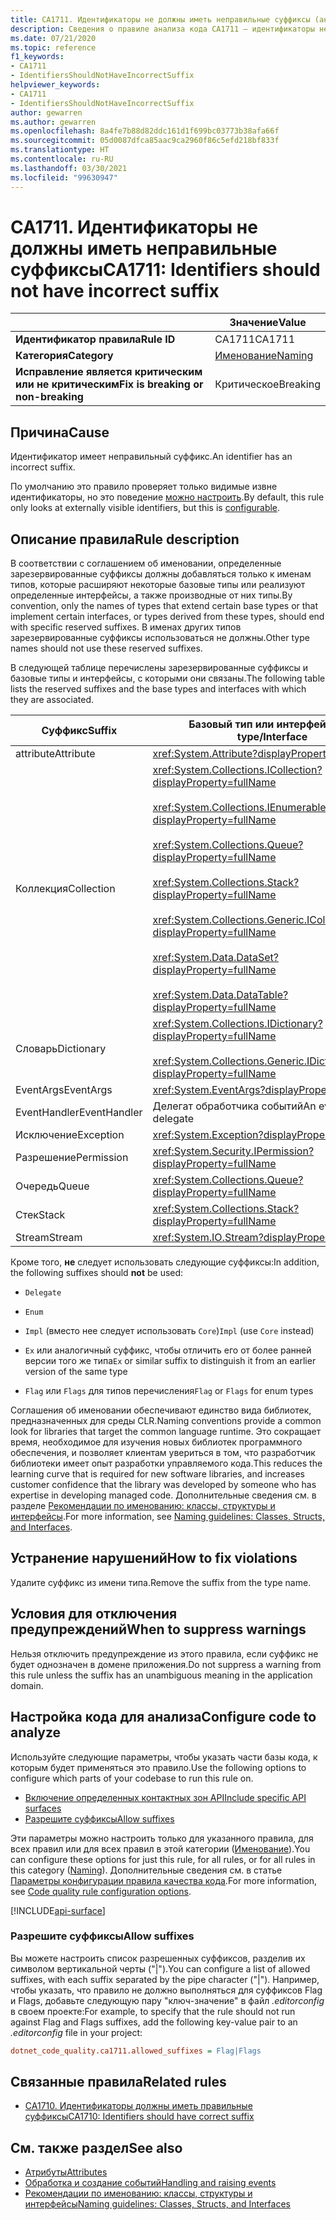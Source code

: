 ```yaml
---
title: CA1711. Идентификаторы не должны иметь неправильные суффиксы (анализ кода)
description: Сведения о правиле анализа кода CA1711 — идентификаторы не должны иметь неправильные суффиксы
ms.date: 07/21/2020
ms.topic: reference
f1_keywords:
- CA1711
- IdentifiersShouldNotHaveIncorrectSuffix
helpviewer_keywords:
- CA1711
- IdentifiersShouldNotHaveIncorrectSuffix
author: gewarren
ms.author: gewarren
ms.openlocfilehash: 8a4fe7b88d82ddc161d1f699bc03773b38afa66f
ms.sourcegitcommit: 05d0087dfca85aac9ca2960f86c5efd218bf833f
ms.translationtype: HT
ms.contentlocale: ru-RU
ms.lasthandoff: 03/30/2021
ms.locfileid: "99630947"
---
```

# <a name="ca1711-identifiers-should-not-have-incorrect-suffix"></a><span data-ttu-id="a9efc-103">CA1711. Идентификаторы не должны иметь неправильные суффиксы</span><span class="sxs-lookup"><span data-stu-id="a9efc-103">CA1711: Identifiers should not have incorrect suffix</span></span>

| | <span data-ttu-id="a9efc-104">Значение</span><span class="sxs-lookup"><span data-stu-id="a9efc-104">Value</span></span> |
|-|-|
| <span data-ttu-id="a9efc-105">**Идентификатор правила**</span><span class="sxs-lookup"><span data-stu-id="a9efc-105">**Rule ID**</span></span> |<span data-ttu-id="a9efc-106">CA1711</span><span class="sxs-lookup"><span data-stu-id="a9efc-106">CA1711</span></span>|
| <span data-ttu-id="a9efc-107">**Категория**</span><span class="sxs-lookup"><span data-stu-id="a9efc-107">**Category**</span></span> |[<span data-ttu-id="a9efc-108">Именование</span><span class="sxs-lookup"><span data-stu-id="a9efc-108">Naming</span></span>](naming-warnings.md)|
| <span data-ttu-id="a9efc-109">**Исправление является критическим или не критическим**</span><span class="sxs-lookup"><span data-stu-id="a9efc-109">**Fix is breaking or non-breaking**</span></span> |<span data-ttu-id="a9efc-110">Критическое</span><span class="sxs-lookup"><span data-stu-id="a9efc-110">Breaking</span></span>|

## <a name="cause"></a><span data-ttu-id="a9efc-111">Причина</span><span class="sxs-lookup"><span data-stu-id="a9efc-111">Cause</span></span>

<span data-ttu-id="a9efc-112">Идентификатор имеет неправильный суффикс.</span><span class="sxs-lookup"><span data-stu-id="a9efc-112">An identifier has an incorrect suffix.</span></span>

<span data-ttu-id="a9efc-113">По умолчанию это правило проверяет только видимые извне идентификаторы, но это поведение [можно настроить](#configure-code-to-analyze).</span><span class="sxs-lookup"><span data-stu-id="a9efc-113">By default, this rule only looks at externally visible identifiers, but this is [configurable](#configure-code-to-analyze).</span></span>

## <a name="rule-description"></a><span data-ttu-id="a9efc-114">Описание правила</span><span class="sxs-lookup"><span data-stu-id="a9efc-114">Rule description</span></span>

<span data-ttu-id="a9efc-115">В соответствии с соглашением об именовании, определенные зарезервированные суффиксы должны добавляться только к именам типов, которые расширяют некоторые базовые типы или реализуют определенные интерфейсы, а также производные от них типы.</span><span class="sxs-lookup"><span data-stu-id="a9efc-115">By convention, only the names of types that extend certain base types or that implement certain interfaces, or types derived from these types, should end with specific reserved suffixes.</span></span> <span data-ttu-id="a9efc-116">В именах других типов зарезервированные суффиксы использоваться не должны.</span><span class="sxs-lookup"><span data-stu-id="a9efc-116">Other type names should not use these reserved suffixes.</span></span>

<span data-ttu-id="a9efc-117">В следующей таблице перечислены зарезервированные суффиксы и базовые типы и интерфейсы, с которыми они связаны.</span><span class="sxs-lookup"><span data-stu-id="a9efc-117">The following table lists the reserved suffixes and the base types and interfaces with which they are associated.</span></span>

|<span data-ttu-id="a9efc-118">Суффикс</span><span class="sxs-lookup"><span data-stu-id="a9efc-118">Suffix</span></span>|<span data-ttu-id="a9efc-119">Базовый тип или интерфейс</span><span class="sxs-lookup"><span data-stu-id="a9efc-119">Base type/Interface</span></span>|
|------------|--------------------------|
|<span data-ttu-id="a9efc-120">attribute</span><span class="sxs-lookup"><span data-stu-id="a9efc-120">Attribute</span></span>|<xref:System.Attribute?displayProperty=fullName>|
|<span data-ttu-id="a9efc-121">Коллекция</span><span class="sxs-lookup"><span data-stu-id="a9efc-121">Collection</span></span>|<xref:System.Collections.ICollection?displayProperty=fullName><br/><br/><xref:System.Collections.IEnumerable?displayProperty=fullName><br/><br/><xref:System.Collections.Queue?displayProperty=fullName><br/><br/><xref:System.Collections.Stack?displayProperty=fullName><br/><br/><xref:System.Collections.Generic.ICollection%601?displayProperty=fullName><br/><br/><xref:System.Data.DataSet?displayProperty=fullName><br/><br/><xref:System.Data.DataTable?displayProperty=fullName>|
|<span data-ttu-id="a9efc-122">Словарь</span><span class="sxs-lookup"><span data-stu-id="a9efc-122">Dictionary</span></span>|<xref:System.Collections.IDictionary?displayProperty=fullName><br/><br/><xref:System.Collections.Generic.IDictionary%602?displayProperty=fullName>|
|<span data-ttu-id="a9efc-123">EventArgs</span><span class="sxs-lookup"><span data-stu-id="a9efc-123">EventArgs</span></span>|<xref:System.EventArgs?displayProperty=fullName>|
|<span data-ttu-id="a9efc-124">EventHandler</span><span class="sxs-lookup"><span data-stu-id="a9efc-124">EventHandler</span></span>|<span data-ttu-id="a9efc-125">Делегат обработчика событий</span><span class="sxs-lookup"><span data-stu-id="a9efc-125">An event-handler delegate</span></span>|
|<span data-ttu-id="a9efc-126">Исключение</span><span class="sxs-lookup"><span data-stu-id="a9efc-126">Exception</span></span>|<xref:System.Exception?displayProperty=fullName>|
|<span data-ttu-id="a9efc-127">Разрешение</span><span class="sxs-lookup"><span data-stu-id="a9efc-127">Permission</span></span>|<xref:System.Security.IPermission?displayProperty=fullName>|
|<span data-ttu-id="a9efc-128">Очередь</span><span class="sxs-lookup"><span data-stu-id="a9efc-128">Queue</span></span>|<xref:System.Collections.Queue?displayProperty=fullName>|
|<span data-ttu-id="a9efc-129">Стек</span><span class="sxs-lookup"><span data-stu-id="a9efc-129">Stack</span></span>|<xref:System.Collections.Stack?displayProperty=fullName>|
|<span data-ttu-id="a9efc-130">Stream</span><span class="sxs-lookup"><span data-stu-id="a9efc-130">Stream</span></span>|<xref:System.IO.Stream?displayProperty=fullName>|

<span data-ttu-id="a9efc-131">Кроме того, **не** следует использовать следующие суффиксы:</span><span class="sxs-lookup"><span data-stu-id="a9efc-131">In addition, the following suffixes should **not** be used:</span></span>

- `Delegate`

- `Enum`

- <span data-ttu-id="a9efc-132">`Impl` (вместо нее следует использовать `Core`)</span><span class="sxs-lookup"><span data-stu-id="a9efc-132">`Impl` (use `Core` instead)</span></span>

- <span data-ttu-id="a9efc-133">`Ex` или аналогичный суффикс, чтобы отличить его от более ранней версии того же типа</span><span class="sxs-lookup"><span data-stu-id="a9efc-133">`Ex` or similar suffix to distinguish it from an earlier version of the same type</span></span>

- <span data-ttu-id="a9efc-134">`Flag` или `Flags` для типов перечисления</span><span class="sxs-lookup"><span data-stu-id="a9efc-134">`Flag` or `Flags` for enum types</span></span>

<span data-ttu-id="a9efc-135">Соглашения об именовании обеспечивают единство вида библиотек, предназначенных для среды CLR.</span><span class="sxs-lookup"><span data-stu-id="a9efc-135">Naming conventions provide a common look for libraries that target the common language runtime.</span></span> <span data-ttu-id="a9efc-136">Это сокращает время, необходимое для изучения новых библиотек программного обеспечения, и позволяет клиентам увериться в том, что разработчик библиотеки имеет опыт разработки управляемого кода.</span><span class="sxs-lookup"><span data-stu-id="a9efc-136">This reduces the learning curve that is required for new software libraries, and increases customer confidence that the library was developed by someone who has expertise in developing managed code.</span></span> <span data-ttu-id="a9efc-137">Дополнительные сведения см. в разделе [Рекомендации по именованию: классы, структуры и интерфейсы](../../../standard/design-guidelines/names-of-classes-structs-and-interfaces.md).</span><span class="sxs-lookup"><span data-stu-id="a9efc-137">For more information, see [Naming guidelines: Classes, Structs, and Interfaces](../../../standard/design-guidelines/names-of-classes-structs-and-interfaces.md).</span></span>

## <a name="how-to-fix-violations"></a><span data-ttu-id="a9efc-138">Устранение нарушений</span><span class="sxs-lookup"><span data-stu-id="a9efc-138">How to fix violations</span></span>

<span data-ttu-id="a9efc-139">Удалите суффикс из имени типа.</span><span class="sxs-lookup"><span data-stu-id="a9efc-139">Remove the suffix from the type name.</span></span>

## <a name="when-to-suppress-warnings"></a><span data-ttu-id="a9efc-140">Условия для отключения предупреждений</span><span class="sxs-lookup"><span data-stu-id="a9efc-140">When to suppress warnings</span></span>

<span data-ttu-id="a9efc-141">Нельзя отключить предупреждение из этого правила, если суффикс не будет однозначен в домене приложения.</span><span class="sxs-lookup"><span data-stu-id="a9efc-141">Do not suppress a warning from this rule unless the suffix has an unambiguous meaning in the application domain.</span></span>

## <a name="configure-code-to-analyze"></a><span data-ttu-id="a9efc-142">Настройка кода для анализа</span><span class="sxs-lookup"><span data-stu-id="a9efc-142">Configure code to analyze</span></span>

<span data-ttu-id="a9efc-143">Используйте следующие параметры, чтобы указать части базы кода, к которым будет применяться это правило.</span><span class="sxs-lookup"><span data-stu-id="a9efc-143">Use the following options to configure which parts of your codebase to run this rule on.</span></span>

- [<span data-ttu-id="a9efc-144">Включение определенных контактных зон API</span><span class="sxs-lookup"><span data-stu-id="a9efc-144">Include specific API surfaces</span></span>](#include-specific-api-surfaces)
- [<span data-ttu-id="a9efc-145">Разрешите суффиксы</span><span class="sxs-lookup"><span data-stu-id="a9efc-145">Allow suffixes</span></span>](#allow-suffixes)

<span data-ttu-id="a9efc-146">Эти параметры можно настроить только для указанного правила, для всех правил или для всех правил в этой категории ([Именование](naming-warnings.md)).</span><span class="sxs-lookup"><span data-stu-id="a9efc-146">You can configure these options for just this rule, for all rules, or for all rules in this category ([Naming](naming-warnings.md)).</span></span> <span data-ttu-id="a9efc-147">Дополнительные сведения см. в статье [Параметры конфигурации правила качества кода](../code-quality-rule-options.md).</span><span class="sxs-lookup"><span data-stu-id="a9efc-147">For more information, see [Code quality rule configuration options](../code-quality-rule-options.md).</span></span>

[!INCLUDE[api-surface](~/includes/code-analysis/api-surface.md)]

### <a name="allow-suffixes"></a><span data-ttu-id="a9efc-148">Разрешите суффиксы</span><span class="sxs-lookup"><span data-stu-id="a9efc-148">Allow suffixes</span></span>

<span data-ttu-id="a9efc-149">Вы можете настроить список разрешенных суффиксов, разделив их символом вертикальной черты ("|").</span><span class="sxs-lookup"><span data-stu-id="a9efc-149">You can configure a list of allowed suffixes, with each suffix separated by the pipe character ("|").</span></span> <span data-ttu-id="a9efc-150">Например, чтобы указать, что правило не должно выполняться для суффиксов Flag и Flags, добавьте следующую пару "ключ-значение" в файл *.editorconfig* в своем проекте:</span><span class="sxs-lookup"><span data-stu-id="a9efc-150">For example, to specify that the rule should not run against Flag and Flags suffixes, add the following key-value pair to an *.editorconfig* file in your project:</span></span>

```ini
dotnet_code_quality.ca1711.allowed_suffixes = Flag|Flags
```

## <a name="related-rules"></a><span data-ttu-id="a9efc-151">Связанные правила</span><span class="sxs-lookup"><span data-stu-id="a9efc-151">Related rules</span></span>

- [<span data-ttu-id="a9efc-152">CA1710. Идентификаторы должны иметь правильные суффиксы</span><span class="sxs-lookup"><span data-stu-id="a9efc-152">CA1710: Identifiers should have correct suffix</span></span>](ca1710.md)

## <a name="see-also"></a><span data-ttu-id="a9efc-153">См. также раздел</span><span class="sxs-lookup"><span data-stu-id="a9efc-153">See also</span></span>

- [<span data-ttu-id="a9efc-154">Атрибуты</span><span class="sxs-lookup"><span data-stu-id="a9efc-154">Attributes</span></span>](../../../standard/design-guidelines/attributes.md)
- [<span data-ttu-id="a9efc-155">Обработка и создание событий</span><span class="sxs-lookup"><span data-stu-id="a9efc-155">Handling and raising events</span></span>](../../../standard/events/index.md)
- [<span data-ttu-id="a9efc-156">Рекомендации по именованию: классы, структуры и интерфейсы</span><span class="sxs-lookup"><span data-stu-id="a9efc-156">Naming guidelines: Classes, Structs, and Interfaces</span></span>](../../../standard/design-guidelines/names-of-classes-structs-and-interfaces.md)
